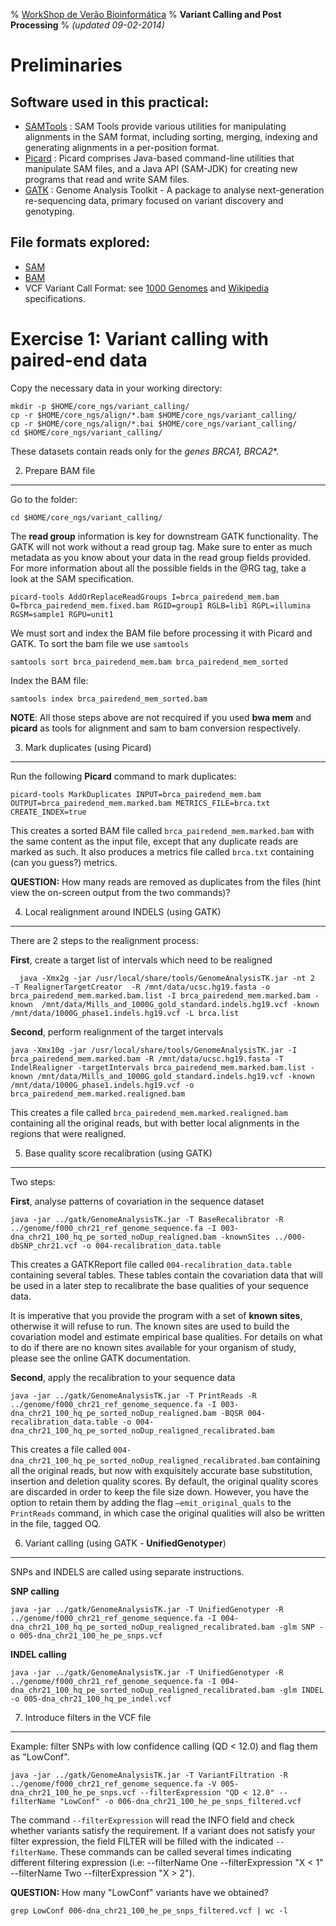 % [WorkShop de Verão Bioinformática](http://github.com/genomika/summercourse/)
% __Variant Calling and Post Processing__
% _(updated 09-02-2014)_


<!-- COMMON LINKS HERE -->

[SAMTools]: http://samtools.sourceforge.net/ "samtools"
[Picard]: http://picard.sourceforge.net/ "Picard"
[GATK]: http://www.broadinstitute.org/gatk/ "GATK"

Preliminaries
================================================================================

Software used in this practical:
--------------------------------

- [SAMTools] : SAM Tools provide various utilities for manipulating alignments in the SAM format, including sorting, merging, indexing and generating alignments in a per-position format.
- [Picard] : Picard comprises Java-based command-line utilities that manipulate SAM files, and a Java API (SAM-JDK) for creating new programs that read and write SAM files.
- [GATK] : Genome Analysis Toolkit - A package to analyse next-generation re-sequencing data, primary focused on variant discovery and genotyping.


File formats explored:
----------------------

- [SAM](http://samtools.sourceforge.net/SAMv1.pdf)
- [BAM](http://www.broadinstitute.org/igv/bam)
- VCF Variant Call Format: see [1000 Genomes](http://www.1000genomes.org/wiki/analysis/variant-call-format/vcf-variant-call-format-version-42) and [Wikipedia](http://en.wikipedia.org/wiki/Variant_Call_Format) specifications.


Exercise 1: Variant calling with paired-end data
================================================================================

Copy the necessary data in your working directory:

    mkdir -p $HOME/core_ngs/variant_calling/
    cp -r $HOME/core_ngs/align/*.bam $HOME/core_ngs/variant_calling/
    cp -r $HOME/core_ngs/align/*.bai $HOME/core_ngs/variant_calling/
    cd $HOME/core_ngs/variant_calling/

These datasets contain reads only for the *genes BRCA1, BRCA2**.


2. Prepare BAM file
--------------------------------------------------------------------------------

Go to the folder:

    cd $HOME/core_ngs/variant_calling/

The **read group** information is key for downstream GATK functionality. The GATK will not work without a read group tag. Make sure to enter as much metadata as you know about your data in the read group fields provided. For more information about all the possible fields in the @RG tag, take a look at the SAM specification.

    picard-tools AddOrReplaceReadGroups I=brca_pairedend_mem.bam O=fbrca_pairedend_mem.fixed.bam RGID=group1 RGLB=lib1 RGPL=illumina RGSM=sample1 RGPU=unit1


We must sort and index the BAM file before processing it with Picard and GATK. To sort the bam file we use ``samtools``

    samtools sort brca_pairedend_mem.bam brca_pairedend_mem_sorted

Index the BAM file:

    samtools index brca_pairedend_mem_sorted.bam

**NOTE**: All those steps above are not recquired if you used **bwa mem** and **picard** as tools for alignment and sam to bam conversion respectively.


3. Mark duplicates (using Picard)
--------------------------------------------------------------------------------

Run the following **Picard** command to mark duplicates:

    picard-tools MarkDuplicates INPUT=brca_pairedend_mem.bam OUTPUT=brca_pairedend_mem.marked.bam METRICS_FILE=brca.txt CREATE_INDEX=true

This creates a sorted BAM file called ``brca_pairedend_mem.marked.bam`` with the same content as the input file, except that any duplicate reads are marked as such. It also produces a metrics file called ``brca.txt`` containing (can you guess?) metrics.

**QUESTION:** How many reads are removed as duplicates from the files (hint view the on-screen output from the two commands)?

4. Local realignment around INDELS (using GATK)
--------------------------------------------------------------------------------

There are 2 steps to the realignment process:

**First**, create a target list of intervals which need to be realigned
    
      java -Xmx2g -jar /usr/local/share/tools/GenomeAnalysisTK.jar -nt 2  -T RealignerTargetCreator  -R /mnt/data/ucsc.hg19.fasta -o brca_pairedend_mem.marked.bam.list -I brca_pairedend_mem.marked.bam -known  /mnt/data/Mills_and_1000G_gold_standard.indels.hg19.vcf -known /mnt/data/1000G_phase1.indels.hg19.vcf -L brca.list


**Second**, perform realignment of the target intervals

    java -Xmx10g -jar /usr/local/share/tools/GenomeAnalysisTK.jar -I brca_pairedend_mem.marked.bam -R /mnt/data/ucsc.hg19.fasta -T IndelRealigner -targetIntervals brca_pairedend_mem.marked.bam.list -known /mnt/data/Mills_and_1000G_gold_standard.indels.hg19.vcf -known /mnt/data/1000G_phase1.indels.hg19.vcf -o brca_pairedend_mem.marked.realigned.bam

This creates a file called ``brca_pairedend_mem.marked.realigned.bam`` containing all the original reads, but with better local alignments in the regions that were realigned.


5. Base quality score recalibration (using GATK)
--------------------------------------------------------------------------------

Two steps:

**First**, analyse patterns of covariation in the sequence dataset

    java -jar ../gatk/GenomeAnalysisTK.jar -T BaseRecalibrator -R ../genome/f000_chr21_ref_genome_sequence.fa -I 003-dna_chr21_100_hq_pe_sorted_noDup_realigned.bam -knownSites ../000-dbSNP_chr21.vcf -o 004-recalibration_data.table

This creates a GATKReport file called ``004-recalibration_data.table`` containing several tables. These tables contain the covariation data that will be used in a later step to recalibrate the base qualities of your sequence data.

It is imperative that you provide the program with a set of **known sites**, otherwise it will refuse to run. The known sites are used to build the covariation model and estimate empirical base qualities. For details on what to do if there are no known sites available for your organism of study, please see the online GATK documentation.

**Second**, apply the recalibration to your sequence data

    java -jar ../gatk/GenomeAnalysisTK.jar -T PrintReads -R ../genome/f000_chr21_ref_genome_sequence.fa -I 003-dna_chr21_100_hq_pe_sorted_noDup_realigned.bam -BQSR 004-recalibration_data.table -o 004-dna_chr21_100_hq_pe_sorted_noDup_realigned_recalibrated.bam

This creates a file called ``004-dna_chr21_100_hq_pe_sorted_noDup_realigned_recalibrated.bam`` containing all the original reads, but now with exquisitely accurate base substitution, insertion and deletion quality scores. By default, the original quality scores are discarded in order to keep the file size down. However, you have the option to retain them by adding the flag ``–emit_original_quals`` to the ``PrintReads`` command, in which case the original qualities will also be written in the file, tagged OQ.


6. Variant calling (using GATK - **UnifiedGenotyper**)
--------------------------------------------------------------------------------

SNPs and INDELS are called using separate instructions.

**SNP calling**

    java -jar ../gatk/GenomeAnalysisTK.jar -T UnifiedGenotyper -R ../genome/f000_chr21_ref_genome_sequence.fa -I 004-dna_chr21_100_hq_pe_sorted_noDup_realigned_recalibrated.bam -glm SNP -o 005-dna_chr21_100_he_pe_snps.vcf

**INDEL calling**

    java -jar ../gatk/GenomeAnalysisTK.jar -T UnifiedGenotyper -R ../genome/f000_chr21_ref_genome_sequence.fa -I 004-dna_chr21_100_hq_pe_sorted_noDup_realigned_recalibrated.bam -glm INDEL -o 005-dna_chr21_100_hq_pe_indel.vcf


7. Introduce filters in the VCF file
--------------------------------------------------------------------------------

Example: filter SNPs with low confidence calling (QD < 12.0) and flag them as "LowConf".

    java -jar ../gatk/GenomeAnalysisTK.jar -T VariantFiltration -R ../genome/f000_chr21_ref_genome_sequence.fa -V 005-dna_chr21_100_he_pe_snps.vcf --filterExpression "QD < 12.0" --filterName "LowConf" -o 006-dna_chr21_100_he_pe_snps_filtered.vcf

The command ``--filterExpression`` will read the INFO field and check whether variants satisfy the requirement. If a variant does not satisfy your filter expression, the field FILTER will be filled with the indicated ``--filterName``. These commands can be called several times indicating different filtering expression (i.e: --filterName One --filterExpression "X < 1" --filterName Two --filterExpression "X > 2").

**QUESTION:** How many "LowConf" variants have we obtained?

    grep LowConf 006-dna_chr21_100_he_pe_snps_filtered.vcf | wc -l


